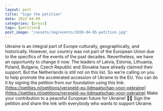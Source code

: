 ```yaml
---
layout: post
title: "Sign the petition"
date: 2022-04-09
categories: [press]
tags: [petition]
post_image: "/assets/img/events/2020-04-05-petition.jpg"
---
```


Ukraine is an integral part of Europe culturally, geographically, and historically. However, our country was not part of the European Union due to the specifics of the events of the past decades. Nevertheless, we have an opportunity to change it now. The leaders of Latvia, Estonia, Lithuania, Poland, Bulgaria, Czech Republic and Slovakia have already claimed their support. But the Netherlands is still not on this list. So we're calling on you to help promote the accelerated accession of Ukraine to the EU. You can do it by signing the petition from our foundation using this link: [https://petities.nl/petitions/versneld-eu-lidmaatschap-voor-oekraine](https://petities.nl/petitions/versneld-eu-lidmaatschap-voor-oekraine)
Make your contribution to a peaceful European future for Ukraine! 🙏🏼 Sign the petition and share the link with everybody who wants to support Ukraine.